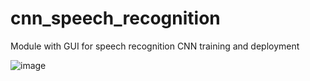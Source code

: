 # cnn_speech_recognition
Module with GUI for speech recognition CNN training and deployment

![image](https://user-images.githubusercontent.com/24581566/150134862-d17fb1f2-50cc-4c4a-9c7c-3fbcea7d4a9d.png)

